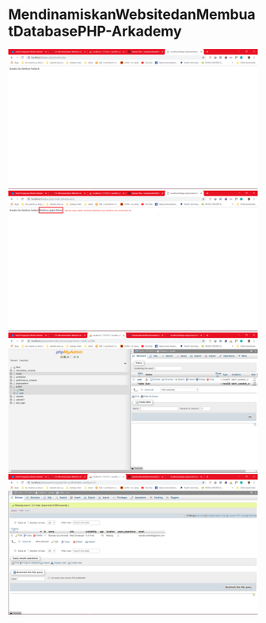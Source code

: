 # MendinamiskanWebsitedanMembuatDatabasePHP-Arkademy
![alt text](https://github.com/rashadandredi/MendinamiskanWebsitedanMembuatDatabasePHP-Arkademy/blob/master/hasil/1.PNG)
![alt text](https://github.com/rashadandredi/MendinamiskanWebsitedanMembuatDatabasePHP-Arkademy/blob/master/hasil/21.PNG)
![alt text](https://github.com/rashadandredi/MendinamiskanWebsitedanMembuatDatabasePHP-Arkademy/blob/master/hasil/22.PNG)
![alt text](https://github.com/rashadandredi/MendinamiskanWebsitedanMembuatDatabasePHP-Arkademy/blob/master/hasil/3.PNG)
